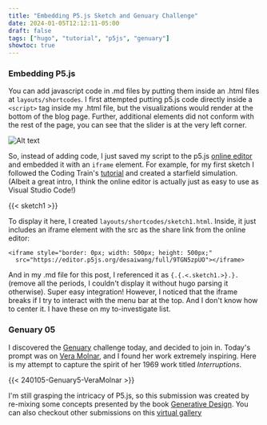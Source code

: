 ```yaml
---
title: "Embedding P5.js Sketch and Genuary Challenge"
date: 2024-01-05T12:12:11-05:00
draft: false
tags: ["hugo", "tutorial", "p5js", "genuary"]
showtoc: true
---
```


### Embedding P5.js 
You can add javascript code in .md files by putting them inside an .html files at `layouts/shortcodes`. 
I first attempted putting p5.js code directly inside a `<script>` tag inside my .html file, but the visualizations would render at the bottom of the blog page. Further, additional elements did not conform with the rest of the page, you can see that the slider is at the very left corner.

![Alt text](/images/240105-embed-p5js-sketch/p5js-non-conform.png)


So, instead of adding code, I just saved my script to the p5.js [online editor](https://editor.p5js.org/) and embedded it with an `iframe` element. For example, for my first sketch I followed the Coding Train's [tutorial](https://www.youtube.com/watch?v=1h6vZl-OuB0) and created a starfield simulation. (Albeit a great intro, I think the online editor is actually just as easy to use as Visual Studio Code!) 


{{< sketch1 >}}


To display it here, I created `layouts/shortcodes/sketch1.html`. Inside, it just includes an iframe element with the src as the share link from the online editor:

```
<iframe style="border: 0px; width: 500px; height: 500px;"
  src="https://editor.p5js.org/desaiwang/full/9TGN5zpUO"></iframe>
```

And in my .md file for this post, I referenced it as ```{.{.<.sketch1.>}.}.``` (remove all the periods, I couldn't display it without hugo parsing it otherwise).
Super easy integration! However, I noticed that the iframe breaks if I try to interact with the menu bar at the top. And I don't know how to center it. I have these on my to-investigate list.

### Genuary 05
I discovered the [Genuary](https://genuary.art/prompts) challenge today, and decided to join in. Today's prompt was on [Vera Molnar](https://www.sothebys.com/en/articles/vera-molnar-the-grande-dame-of-generative-art), and I found her work extremely inspiring. Here is my attempt to capture the spirit of her 1969 work titled *Interruptions*. 

{{< 240105-Genuary5-VeraMolnar >}}

I'm still grasping the intricacy of P5.js, so this submission was created by re-mixing some concepts presented by the book [Generative Design](http://www.generative-gestaltung.de/2/). You can also checkout other submissions on this [virtual gallery](https://www.joyn.xyz/contest/genuary-day-gallery-in-the-style-of-vera-moln-r--62362fbf8822?)


